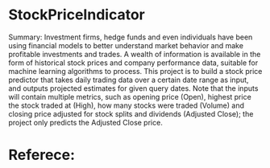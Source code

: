 # StockPriceIndicator

Summary: Investment firms, hedge funds and even individuals have been using financial models to better understand market 
behavior and make profitable investments and trades. A wealth of information is available in the form of historical stock prices
and company performance data, suitable for machine learning algorithms to process. This project is to build a stock price predictor that 
takes daily trading data over a certain date range as input, and outputs projected estimates for given query dates. 
Note that the inputs will contain multiple metrics, such as opening price (Open), highest price the stock traded at (High), how 
many stocks were traded (Volume) and closing price adjusted for stock splits and dividends (Adjusted Close); 
the project only predicts the Adjusted Close price.


# Referece:


